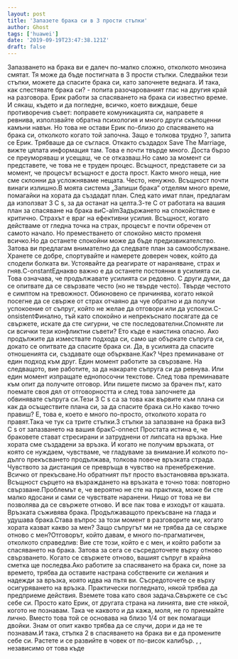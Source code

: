 ```yaml
---
layout: post
title: 'Запазете брака си в 3 прости стъпки'
author: Ghost
tags: ['huawei']
date: '2019-09-19T23:47:38.121Z'
draft: false
---
```


Запазването на брака ви е далеч по-малко сложно, отколкото мнозина смятат. Тя може да бъде постигната в 3 прости стъпки. Следвайки тези стъпки, можете да спасите брака си, като започнете веднага. И така, как спестявате брака си? - попита разочарованият глас на другия край на разговора. Ерик работи за спасяването на брака си известно време. И сякаш, където и да погледне, всичко, което виждаше, беше противоречив съвет: поправете комуникацията си, направете я ревнива, използвайте обратна психология и много други скъпоценни камъни навън. Но това не остави Ерик по-близо до спасяването на брака си, отколкото когато той започна. Защо е толкова трудно ?, запита се Ерик. Трябваше да се съглася. Откакто създадох Save The Marriage, вижте цялата информация там. Това е почти твърде много. Доста бързо се преуморяваш и усещаш, че се отказваш.Но само за момент си представете, че това не е труден процес. Всъщност, представете си за момент, че процесът всъщност е доста прост. Както много неща, ние сме склонни да усложняваме нещата. Често, ненужно. Всъщност почти винаги излишно.В моята система „Запиши брака“ отделям много време, помагайки на хората да създадат план. След като имат план, предлагам да използват 3 C s, за да останат на целта.3-те C от работата на вашия план за спасяване на брака виC-almЗадържането на спокойствие е критично. Страхът е враг на ефективни усилия. Всъщност, когато действаме от гледна точка на страх, процесът е почти обречен от самото начало. Но преместването от спокойно място променя всичко.Но да останете спокойни може да бъде предизвикателство. Затова ви предлагам внимателно да следвате план за самообслужване. Хранете се добре, спортувайте и намерете доверен човек, който да сподели болката ви. Устоявайте да реагирате от нараняване, страх и гняв.C-onstantЕднакво важно е да останете постоянни в усилията си. Това означава, че продължавате усилията си редовно. С други думи, да се опитвате да се свързвате често (но не твърде често). Твърде честото е симптом на тревожност. Обикновено се причинява, когато някой посегне да се свърже от страх отчаяно да чуе обратно и да получи успокоение от съпруг, който не желае да отговори или да успокои.C-onsistentФинално, тъй като спокойно и непрекъснато посягате да се свържете, искате да сте сигурни, че сте последователни.Спомняте ли си всички тези конфликтни съвети? Ето къде е наистина опасно. Ако продължите да измествате подхода си, само ще объркате съпруга си, докато се опитвате да спасите брака си. Да, в усилията да спасите отношенията си, създавате още объркване.Как? Чрез преминаване от един подход към друг. Един момент работите за свързване. На следващото, вие работите, за да накарате съпруга си да ревнува. Или един момент изпращате еднопосочни текстове. След това преминавате към опит да получите отговор. Или пишете писмо за брачен път, като поемате своя дял от отговорността и след това започнете да обвинявате съпруга си.Тези 3 C s са за това как вървите към плана си как да осъществите плана си, за да спасите брака си.Но какво точно правиш? Е, това е, което е много по-просто, отколкото хората го правят.Така че тук са трите стъпки.3 стъпки за запазване на брака ви3 C s от запазването на вашия бракC-onnect Простата истина е, че браковете стават стресирани и затруднени от липсата на връзка. Ние хората сме създадени за връзка. И когато не получим връзката, от която се нуждаем, чувстваме, че гладуваме за внимание.И колкото по-дълго прекъсването продължава, толкова повече връзката страда. Чувството за дистанция се превръща в чувство на пренебрежение. Всичко от прекъсване.Но обратният път просто възстановява връзката. Всъщност сърцето на възраждането на връзката е точно това: повторно свързване.Проблемът е, че вероятно не сте на практика, може би сте малко ядосани и сами се чувствате наранени. Нищо от това не ви позволява да се свържете отново. И все пак това е изходът от кашата. Връзката съживява брака. Продължаващото прекъсване на глада и удушава брака.Става въпрос за този момент в разговорите ми, когато хората казват какво за мен? Защо съпругът ми не трябва да се свърже отново с мен?Отговорът, който давам, е много по-прагматичен, отколкото справедлив: Вие сте този, който е с мен, и който работи за спасяването на брака. Затова за сега се съсредоточете върху отново свързването. Когато се свържете отново, вашият съпруг в крайна сметка ще последва.Ако работите за спасяването на брака си, поне за времето, трябва да оставите настрана собствените си желания и надежди за връзка, която идва на пътя ви. Съсредоточете се върху осигуряването на връзка. Практически погледнато, някой трябва да предприеме действия. Вземете това като своя задача.Свържете се със себе си. Просто като Ерик, от другата страна на линията, вие сте някой, когото не познавам. Така че каквото и да кажа, моля, не го приемайте лично. Вместо това той се основава на близо 1/4 от век помагащи двойки. Знам от опит какво трябва да се случи, дори и да не те познавам.И така, стъпка 2 в спасяването на брака ви е да промените себе си. Растете и се развийте в човек от по-висок калибър. , , независимо от това къде
